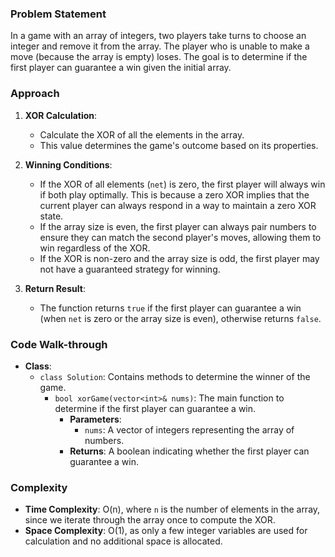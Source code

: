 ### Problem Statement
In a game with an array of integers, two players take turns to choose an integer and remove it from the array. The player who is unable to make a move (because the array is empty) loses. The goal is to determine if the first player can guarantee a win given the initial array.

### Approach
1. **XOR Calculation**:
   - Calculate the XOR of all the elements in the array.
   - This value determines the game's outcome based on its properties.

2. **Winning Conditions**:
   - If the XOR of all elements (`net`) is zero, the first player will always win if both play optimally. This is because a zero XOR implies that the current player can always respond in a way to maintain a zero XOR state.
   - If the array size is even, the first player can always pair numbers to ensure they can match the second player's moves, allowing them to win regardless of the XOR.
   - If the XOR is non-zero and the array size is odd, the first player may not have a guaranteed strategy for winning.

3. **Return Result**:
   - The function returns `true` if the first player can guarantee a win (when `net` is zero or the array size is even), otherwise returns `false`.

### Code Walk-through
- **Class**:
  - `class Solution`: Contains methods to determine the winner of the game.
    - `bool xorGame(vector<int>& nums)`: The main function to determine if the first player can guarantee a win.
      - **Parameters**:
        - `nums`: A vector of integers representing the array of numbers.
      - **Returns**: A boolean indicating whether the first player can guarantee a win.

### Complexity
- **Time Complexity**: O(n), where `n` is the number of elements in the array, since we iterate through the array once to compute the XOR.
- **Space Complexity**: O(1), as only a few integer variables are used for calculation and no additional space is allocated.
